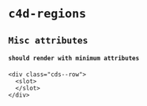 # `c4d-regions`

## `Misc attributes`

####   `should render with minimum attributes`

```
<div class="cds--row">
  <slot>
  </slot>
</div>

```

